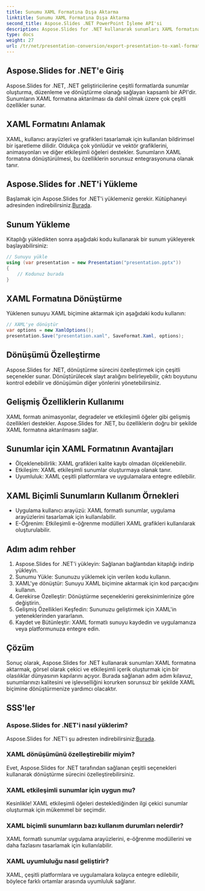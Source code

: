 ```yaml
---
title: Sunumu XAML Formatına Dışa Aktarma
linktitle: Sunumu XAML Formatına Dışa Aktarma
second_title: Aspose.Slides .NET PowerPoint İşleme API'si
description: Aspose.Slides for .NET kullanarak sunumları XAML formatına nasıl aktaracağınızı öğrenin. Zahmetsizce etkileşimli içerik oluşturun!
type: docs
weight: 27
url: /tr/net/presentation-conversion/export-presentation-to-xaml-format/
---
```


## Aspose.Slides for .NET'e Giriş

Aspose.Slides for .NET, .NET geliştiricilerine çeşitli formatlarda sunumlar oluşturma, düzenleme ve dönüştürme olanağı sağlayan kapsamlı bir API'dir. Sunumların XAML formatına aktarılması da dahil olmak üzere çok çeşitli özellikler sunar.

## XAML Formatını Anlamak

XAML, kullanıcı arayüzleri ve grafikleri tasarlamak için kullanılan bildirimsel bir işaretleme dilidir. Oldukça çok yönlüdür ve vektör grafiklerini, animasyonları ve diğer etkileşimli öğeleri destekler. Sunumların XAML formatına dönüştürülmesi, bu özelliklerin sorunsuz entegrasyonuna olanak tanır.

## Aspose.Slides for .NET'i Yükleme

 Başlamak için Aspose.Slides for .NET'i yüklemeniz gerekir. Kütüphaneyi adresinden indirebilirsiniz.[Burada](https://releases.aspose.com/slides/net).

## Sunum Yükleme

Kitaplığı yükledikten sonra aşağıdaki kodu kullanarak bir sunum yükleyerek başlayabilirsiniz:

```csharp
// Sunuyu yükle
using (var presentation = new Presentation("presentation.pptx"))
{
    // Kodunuz burada
}
```

## XAML Formatına Dönüştürme

Yüklenen sunuyu XAML biçimine aktarmak için aşağıdaki kodu kullanın:

```csharp
// XAML'ye dönüştür
var options = new XamlOptions();
presentation.Save("presentation.xaml", SaveFormat.Xaml, options);
```

## Dönüşümü Özelleştirme

Aspose.Slides for .NET, dönüştürme sürecini özelleştirmek için çeşitli seçenekler sunar. Dönüştürülecek slayt aralığını belirleyebilir, çıktı boyutunu kontrol edebilir ve dönüşümün diğer yönlerini yönetebilirsiniz.

## Gelişmiş Özelliklerin Kullanımı

XAML formatı animasyonlar, degradeler ve etkileşimli öğeler gibi gelişmiş özellikleri destekler. Aspose.Slides for .NET, bu özelliklerin doğru bir şekilde XAML formatına aktarılmasını sağlar.

## Sunumlar için XAML Formatının Avantajları

- Ölçeklenebilirlik: XAML grafikleri kalite kaybı olmadan ölçeklenebilir.
- Etkileşim: XAML etkileşimli sunumlar oluşturmaya olanak tanır.
- Uyumluluk: XAML çeşitli platformlara ve uygulamalara entegre edilebilir.

## XAML Biçimli Sunumların Kullanım Örnekleri

- Uygulama kullanıcı arayüzü: XAML formatlı sunumlar, uygulama arayüzlerini tasarlamak için kullanılabilir.
- E-Öğrenim: Etkileşimli e-öğrenme modülleri XAML grafikleri kullanılarak oluşturulabilir.

## Adım adım rehber

1. Aspose.Slides for .NET'i yükleyin: Sağlanan bağlantıdan kitaplığı indirip yükleyin.
2. Sunumu Yükle: Sununuzu yüklemek için verilen kodu kullanın.
3. XAML'ye dönüştür: Sunuyu XAML biçimine aktarmak için kod parçacığını kullanın.
4. Gerekirse Özelleştir: Dönüştürme seçeneklerini gereksinimlerinize göre değiştirin.
5. Gelişmiş Özellikleri Keşfedin: Sununuzu geliştirmek için XAML'in yeteneklerinden yararlanın.
6. Kaydet ve Bütünleştir: XAML formatlı sunuyu kaydedin ve uygulamanıza veya platformunuza entegre edin.

## Çözüm

Sonuç olarak, Aspose.Slides for .NET kullanarak sunumları XAML formatına aktarmak, görsel olarak çekici ve etkileşimli içerik oluşturmak için bir olasılıklar dünyasının kapılarını açıyor. Burada sağlanan adım adım kılavuz, sunumlarınızı kalitesini ve işlevselliğini korurken sorunsuz bir şekilde XAML biçimine dönüştürmenize yardımcı olacaktır.

## SSS'ler

### Aspose.Slides for .NET'i nasıl yüklerim?

 Aspose.Slides for .NET'i şu adresten indirebilirsiniz:[Burada](https://releases.aspose.com/slides/net).

### XAML dönüşümünü özelleştirebilir miyim?

Evet, Aspose.Slides for .NET tarafından sağlanan çeşitli seçenekleri kullanarak dönüştürme sürecini özelleştirebilirsiniz.

### XAML etkileşimli sunumlar için uygun mu?

Kesinlikle! XAML etkileşimli öğeleri desteklediğinden ilgi çekici sunumlar oluşturmak için mükemmel bir seçimdir.

### XAML biçimli sunumların bazı kullanım durumları nelerdir?

XAML formatlı sunumlar uygulama arayüzlerini, e-öğrenme modüllerini ve daha fazlasını tasarlamak için kullanılabilir.

### XAML uyumluluğu nasıl geliştirir?

XAML, çeşitli platformlara ve uygulamalara kolayca entegre edilebilir, böylece farklı ortamlar arasında uyumluluk sağlanır.